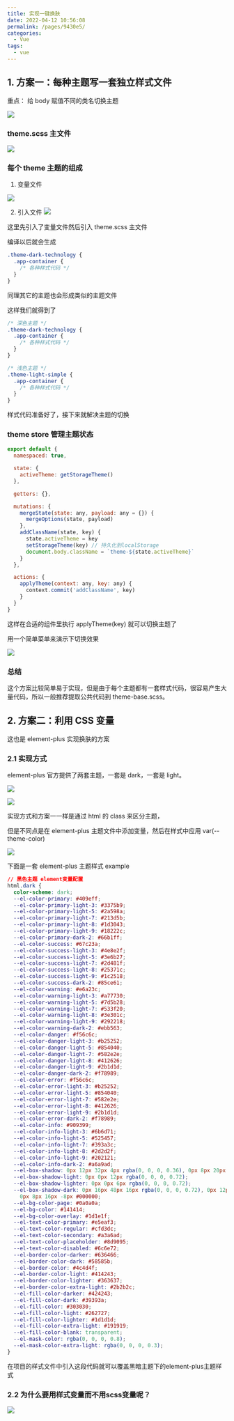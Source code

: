 ```yaml
---
title: 实现一键换肤
date: 2022-04-12 10:56:08
permalink: /pages/9430e5/
categories:
  - Vue
tags:
  - vue
---
```


## 1. 方案一：每种主题写一套独立样式文件

重点： 给 body 赋值不同的类名切换主题

![](https://raw.gitmirror.com/GanChuanYin/picture/main/blog/20220412221801.png)

### theme.scss 主文件

![](https://raw.gitmirror.com/GanChuanYin/picture/main/blog/20220412221945.png)

### 每个 theme 主题的组成

1. 变量文件

![](https://raw.gitmirror.com/GanChuanYin/picture/main/blog/20220412222132.png)

2. 引入文件
   ![](https://raw.gitmirror.com/GanChuanYin/picture/main/blog/20220412222246.png)

这里先引入了变量文件然后引入 theme.scss 主文件

编译以后就会生成

```css
.theme-dark-technology {
  .app-container {
    /* 各种样式代码 */
  }
}
```

同理其它的主题也会形成类似的主题文件

这样我们就得到了

```css
/* 深色主题 */
.theme-dark-technology {
  .app-container {
    /* 各种样式代码 */
  }
}

/* 浅色主题 */
.theme-light-simple {
  .app-container {
    /* 各种样式代码 */
  }
}
```

样式代码准备好了，接下来就解决主题的切换

### theme store 管理主题状态

```js
export default {
  namespaced: true,

  state: {
    activeTheme: getStorageTheme()
  },

  getters: {},

  mutations: {
    mergeState(state: any, payload: any = {}) {
      mergeOptions(state, payload)
    },
    addClassName(state, key) {
      state.activeTheme = key
      setStorageTheme(key) // 持久化到localStorage
      document.body.className = `theme-${state.activeTheme}`
    }
  },

  actions: {
    applyTheme(context: any, key: any) {
      context.commit('addClassName', key)
    }
  }
}
```

这样在合适的组件里执行 applyTheme(key) 就可以切换主题了

用一个简单菜单来演示下切换效果

![](https://raw.gitmirror.com/GanChuanYin/picture/main/blog/change-theme.gif)

### 总结

这个方案比较简单易于实现，但是由于每个主题都有一套样式代码，很容易产生大量代码，所以一般推荐提取公共代码到 theme-base.scss。

## 2. 方案二：利用 CSS 变量

这也是 element-plus 实现换肤的方案

### 2.1 实现方式

element-plus 官方提供了两套主题，一套是 dark，一套是 light。

![](https://raw.gitmirror.com/GanChuanYin/picture/main/blog/20220530113137.png)

![](https://raw.gitmirror.com/GanChuanYin/picture/main/blog/20220530113125.png)

实现方式和方案一一样是通过 html 的 class 来区分主题，

但是不同点是在 element-plus 主题文件中添加变量，然后在样式中应用 var(--theme-color)

![](https://raw.gitmirror.com/GanChuanYin/picture/main/blog/20220530113256.png)


下面是一套 element-plus 主题样式 example

```CSS
// 黑色主题 element变量配置
html.dark {
  color-scheme: dark;
  --el-color-primary: #409eff;
  --el-color-primary-light-3: #3375b9;
  --el-color-primary-light-5: #2a598a;
  --el-color-primary-light-7: #213d5b;
  --el-color-primary-light-8: #1d3043;
  --el-color-primary-light-9: #18222c;
  --el-color-primary-dark-2: #66b1ff;
  --el-color-success: #67c23a;
  --el-color-success-light-3: #4e8e2f;
  --el-color-success-light-5: #3e6b27;
  --el-color-success-light-7: #2d481f;
  --el-color-success-light-8: #25371c;
  --el-color-success-light-9: #1c2518;
  --el-color-success-dark-2: #85ce61;
  --el-color-warning: #e6a23c;
  --el-color-warning-light-3: #a77730;
  --el-color-warning-light-5: #7d5b28;
  --el-color-warning-light-7: #533f20;
  --el-color-warning-light-8: #3e301c;
  --el-color-warning-light-9: #292218;
  --el-color-warning-dark-2: #ebb563;
  --el-color-danger: #f56c6c;
  --el-color-danger-light-3: #b25252;
  --el-color-danger-light-5: #854040;
  --el-color-danger-light-7: #582e2e;
  --el-color-danger-light-8: #412626;
  --el-color-danger-light-9: #2b1d1d;
  --el-color-danger-dark-2: #f78989;
  --el-color-error: #f56c6c;
  --el-color-error-light-3: #b25252;
  --el-color-error-light-5: #854040;
  --el-color-error-light-7: #582e2e;
  --el-color-error-light-8: #412626;
  --el-color-error-light-9: #2b1d1d;
  --el-color-error-dark-2: #f78989;
  --el-color-info: #909399;
  --el-color-info-light-3: #6b6d71;
  --el-color-info-light-5: #525457;
  --el-color-info-light-7: #393a3c;
  --el-color-info-light-8: #2d2d2f;
  --el-color-info-light-9: #202121;
  --el-color-info-dark-2: #a6a9ad;
  --el-box-shadow: 0px 12px 32px 4px rgba(0, 0, 0, 0.36), 0px 8px 20px rgba(0, 0, 0, 0.72);
  --el-box-shadow-light: 0px 0px 12px rgba(0, 0, 0, 0.72);
  --el-box-shadow-lighter: 0px 0px 6px rgba(0, 0, 0, 0.72);
  --el-box-shadow-dark: 0px 16px 48px 16px rgba(0, 0, 0, 0.72), 0px 12px 32px #000000,
    0px 8px 16px -8px #000000;
  --el-bg-color-page: #0a0a0a;
  --el-bg-color: #141414;
  --el-bg-color-overlay: #1d1e1f;
  --el-text-color-primary: #e5eaf3;
  --el-text-color-regular: #cfd3dc;
  --el-text-color-secondary: #a3a6ad;
  --el-text-color-placeholder: #8d9095;
  --el-text-color-disabled: #6c6e72;
  --el-border-color-darker: #636466;
  --el-border-color-dark: #58585b;
  --el-border-color: #4c4d4f;
  --el-border-color-light: #414243;
  --el-border-color-lighter: #363637;
  --el-border-color-extra-light: #2b2b2c;
  --el-fill-color-darker: #424243;
  --el-fill-color-dark: #39393a;
  --el-fill-color: #303030;
  --el-fill-color-light: #262727;
  --el-fill-color-lighter: #1d1d1d;
  --el-fill-color-extra-light: #191919;
  --el-fill-color-blank: transparent;
  --el-mask-color: rgba(0, 0, 0, 0.8);
  --el-mask-color-extra-light: rgba(0, 0, 0, 0.3);
}

```


在项目的样式文件中引入这段代码就可以覆盖黑暗主题下的element-plus主题样式

### 2.2 为什么要用样式变量而不用scss变量呢？

![](https://raw.gitmirror.com/GanChuanYin/picture/main/blog/20220530113709.png)